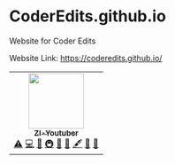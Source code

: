 # CoderEdits.github.io
Website for Coder Edits

Website Link: https://coderedits.github.io/

<table>
  <tr>
    <td align="center"><a href="http://github.com/ZI-Youtuber/"><img src="https://avatars.githubusercontent.com/u/82158378?v=4" width="100px;" alt=""/><br /><sub><b>ZI-Youtuber</b></sub></a><br /><a href="https://github.com/Scratch-Bookmarklets/Scratch-Bookmarklets.github.io/commits?author=Shluffy" title="Tests">⚠️</a> <a href="https://github.com/Scratch-Bookmarklets/Scratch-Bookmarklets.github.io/commits?author=Shluffy" title="Code">💻</a> <a href="#design-Shluffy" title="Design">🎨</a> <a href="#infra-Shluffy" title="Infrastructure (Hosting, Build-Tools, etc)">🚇</a> <a href="https://github.com/Scratch-Bookmarklets/Scratch-Bookmarklets.github.io/issues?q=author%3AShluffy" title="Bug reports">🐛</a> <a href="#ideas-Shluffy" title="Ideas, Planning, & Feedback">🤔</a> <a href="#content-Shluffy" title="Content">🖋</a> <a href="#maintenance-Shluffy" title="Maintenance">🚧</a> <a href="#projectManagement-Shluffy" title="Project Management">📆</a></td>
    <tr>
<table>
